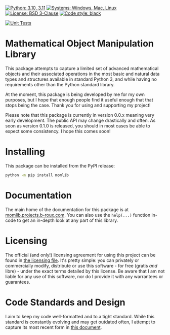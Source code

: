[![Python: 3.10, 3.11](https://img.shields.io/badge/Python-3.10-blue.svg)](https://www.python.org/)
[![Systems: Windows, Mac, Linux](https://img.shields.io/badge/Systems-Windows%2C%20Mac%2C%20Linux-blue.svg)]()
[![License: BSD 3-Clause](https://img.shields.io/badge/License-BSD_3--Clause-blue.svg)](https://opensource.org/licenses/BSD-3-Clause)
[![Code style: black](https://img.shields.io/badge/Style-Black%2C%20PEP--8-blue.svg)](https://github.com/psf/black)

[![Unit Tests](https://github.com/B-Roux/momlib/actions/workflows/tests.yml/badge.svg)](https://github.com/B-Roux/momlib/actions/workflows/tests.yml)

# Mathematical Object Manipulation Library

This package attempts to capture a limited set of advanced mathematical objects and their associated operations in the most basic and natural data types and structures available in standard Python 3, and while having no requirements other than the Python standard library.

At the moment, this package is being developed by me for my own purposes, but I hope that enough people find it useful enough that that stops being the case. Thank you for using and supporting my project!

Please note that this package is currently in version 0.0.x meaning very early development. The public API may change drastically and often. As soon as version 0.1.0 is released, you should in most cases be able to expect some consistency. I hope this comes soon!

# Installing

This package can be installed from the PyPI release:

```sh
python -m pip install momlib
```

# Documentation
The main home of the documentation for this package is at [momlib.projects.b-roux.com](https://momlib.projects.b-roux.com/). You can also use the `help(...)` function in-code to get an in-depth look at any part of this library.

# Licensing
The official (and only!) licensing agreement for using this project can be found in [the licensing file](./LICENSE.md). It's pretty simple: you can privately or commercially modify, distribute or use this software - for free (gratis *and* libre) - under the exact terms detailed by this license. Be aware that I am not liable for any use of this software, nor do I provide it with any warrantees or guarantees.

# Code Standards and Design
I aim to keep my code well-formatted and to a tight standard. While this standard is constantly evolving and may get outdated often, I attempt to capture its most recent form in [this document](./design/code_conventions.md).
